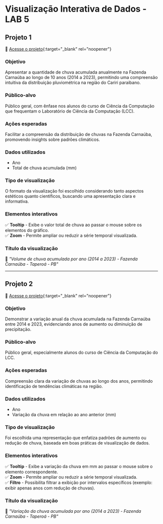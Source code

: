 # Visualização Interativa de Dados - LAB 5

## **Projeto 1**  
🔗 [Acesse o projeto](https://joao-juvino.github.io/visualizacao-de-dados_lab5/projeto1.html){:target="_blank" rel="noopener"}

### **Objetivo**
Apresentar a quantidade de chuva acumulada anualmente na Fazenda Carnaúba ao longo de 10 anos (2014 a 2023), permitindo uma compreensão intuitiva da distribuição pluviométrica na região do Cariri paraibano.

### **Público-alvo**
Público geral, com ênfase nos alunos do curso de Ciência da Computação que frequentam o Laboratório de Ciência da Computação (LCC).

### **Ações esperadas**
Facilitar a compreensão da distribuição de chuvas na Fazenda Carnaúba, promovendo insights sobre padrões climáticos.

### **Dados utilizados**
- Ano
- Total de chuva acumulada (mm)

### **Tipo de visualização**
O formato da visualização foi escolhido considerando tanto aspectos estéticos quanto científicos, buscando uma apresentação clara e informativa.

### **Elementos interativos**
✅ **Tooltip** - Exibe o valor total de chuva ao passar o mouse sobre os elementos do gráfico.  
✅ **Zoom** - Permite ampliar ou reduzir a série temporal visualizada.  

### **Título da visualização**
📌 *"Volume de chuva acumulada por ano (2014 a 2023) - Fazenda Carnaúba - Taperoá - PB"*

---

## **Projeto 2**  
🔗 [Acesse o projeto](https://joao-juvino.github.io/visualizacao-de-dados_lab5/projeto2.html){:target="_blank" rel="noopener"}

### **Objetivo**
Demonstrar a variação anual da chuva acumulada na Fazenda Carnaúba entre 2014 e 2023, evidenciando anos de aumento ou diminuição de precipitação.

### **Público-alvo**
Público geral, especialmente alunos do curso de Ciência da Computação do LCC.

### **Ações esperadas**
Compreensão clara da variação de chuvas ao longo dos anos, permitindo identificação de tendências climáticas na região.

### **Dados utilizados**
- Ano
- Variação da chuva em relação ao ano anterior (mm)

### **Tipo de visualização**
Foi escolhida uma representação que enfatiza padrões de aumento ou redução de chuva, baseada em boas práticas de visualização de dados.

### **Elementos interativos**
✅ **Tooltip** - Exibe a variação da chuva em mm ao passar o mouse sobre o elemento correspondente.  
✅ **Zoom** - Permite ampliar ou reduzir a série temporal visualizada.  
✅ **Filtro** - Possibilita filtrar a exibição por intervalos específicos (exemplo: exibir apenas anos com redução de chuvas).  

### **Título da visualização**
📌 *"Variação da chuva acumulada por ano (2014 a 2023) - Fazenda Carnaúba - Taperoá - PB"*

